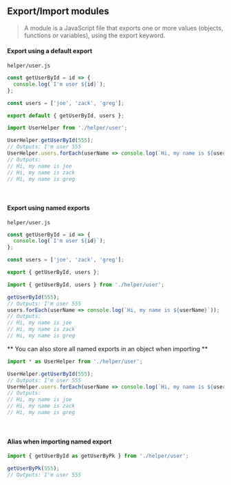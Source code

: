## Export/Import modules
> A module is a JavaScript file that exports one or more values (objects, functions or variables), using the export keyword.

#### Export using a default export
`helper/user.js`
```js
const getUserById = id => {
  console.log(`I'm user ${id}`);
};

const users = ['joe', 'zack', 'greg'];

export default { getUserById, users };
```

```js
import UserHelper from './helper/user';

UserHelper.getUserById(555);
// Outputs: I'm user 555
UserHelper.users.forEach(userName => console.log(`Hi, my name is ${userName}`));
// Outputs:
// Hi, my name is joe
// Hi, my name is zack
// Hi, my name is greg
```

<br>

#### Export using named exports
`helper/user.js`
```js
const getUserById = id => {
  console.log(`I'm user ${id}`);
};

const users = ['joe', 'zack', 'greg'];

export { getUserById, users };
```

```js
import { getUserById, users } from './helper/user';

getUserById(555);
// Outputs: I'm user 555
users.forEach(userName => console.log(`Hi, my name is ${userName}`));
// Outputs:
// Hi, my name is joe
// Hi, my name is zack
// Hi, my name is greg
```

** You can also store all named exports in an object when importing **
```js
import * as UserHelper from './helper/user';

UserHelper.getUserById(555);
// Outputs: I'm user 555
UserHelper.users.forEach(userName => console.log(`Hi, my name is ${userName}`));
// Outputs:
// Hi, my name is joe
// Hi, my name is zack
// Hi, my name is greg
```

<br>

#### Alias when importing named export
```js
import { getUserById as getUserByPk } from './helper/user';

getUserByPk(555);
// Outputs: I'm user 555
```

<br>

